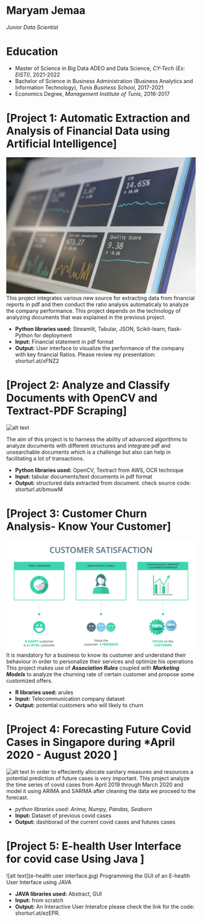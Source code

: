 # Maryam Jemaa
*Junior Data Scientist*

# Education
* Master of Science in Big Data ADEO and Data Science, *CY-Tech (Ex: EISTI)*, 2021-2022
* Bachelor of Science in Business Administration (Business Analytics and Information Technology), *Tunis Business School*, 2017-2021
* Economics Degree, *Management Institute of Tunis*, 2016-2017 


# [Project 1: Automatic Extraction and Analysis of Financial Data using Artificial Intelligence]
![alt text](stephen-dawson-qwtCeJ5cLYs-unsplash.jpg)
This project integrates various new source for extracting data from financial reports in pdf and then conduct the ratio analysis automaticaly to analyze the company performance.
This project depends on the technology of analyzing documents that was explained in the previous project. 
* **Python libraries used:** Streamlit, Tabular, JSON, Scikit-learn, flask-Python for deployment
* **Input:** Financial statement in pdf format
* **Output:** User interface to visualize the performance of the company with key financial Ratios.
 Please review my presentation: shorturl.at/xFNZ2

# [Project 2: Analyze and Classify Documents with OpenCV and Textract-PDF Scraping]
![alt text]()

The aim of this project is to harness the ability of advanced algorithms to analyze documents with different structures and integrate pdf and unsearchable documents which is a challenge but also can help in facilitating a lot of transactions.
* **Python libraries used:** OpenCV, Textract from AWS, OCR technique
* **Input:** tabular documents/text documents in pdf format
* **Output:** structured data extracted from document.
check source code: shorturl.at/bmuwM
# [Project 3: Customer Churn Analysis- Know Your Customer]
![alt text](loyalty.jpg)
It is mandatory for a business to know its customer and understand their behaviour in order to personalize their services and optimize his operations
This project makes use of ***Association Rules***  coupled with ***Marketing Models*** to analyze the churning rate of certain customer and propose some customized offers.
* **R libraries used:** arules
* **Input:** Telecommunication company dataset
* **Output:** potential customers who will likely to churn

# [Project 4: Forecasting Future Covid Cases in Singapore during *April 2020 - August 2020 ]
![alt text]()
In order to effeciently allocate sanitary measures and resources a potential prediction of future cases is very important. This project analyze the time series of covid cases from April 2019 through March 2020 and model it using ARIMA and SARIMA after cleaning the data we proceed to the forecast.
* **python libraries used:* Arima, Numpy, Pandas, Seaborn* 
* **Input:** Dataset of previous covid cases
* **Output:** dashborad of the current covid cases and futures cases 

# [Project 5: E-health User Interface for covid case Using Java ]
![alt text](e-health user interface.jpg)
Programming the GUI of an E-health User Interface using JAVA
* **JAVA libraries used:** Abstract, GUI 
* **Input:** from scratch
* **Output:** An Interactive User Interafce
please check the link for the code: shorturl.at/ezEPR.

